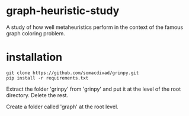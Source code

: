 # graph-heuristic-study
A study of how well metaheuristics perform in the context of the famous graph coloring problem.

# installation

```
git clone https://github.com/somacdivad/grinpy.git
pip install -r requirements.txt
```

Extract the folder 'grinpy' from 'grinpy' and put it at the level of the root
directory. Delete the rest.

Create a folder called 'graph' at the root level.
